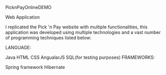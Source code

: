 PicknPayOnlineDEMO

Web Application

I replicated the Pick 'n Pay website with multiple functionalities, this application was developed using multiple technologies and a vast number of programming techniques listed below:

LANGUAGE:

Java
HTML
CSS
AngualarJS
SQL(for testing purposes)
FRAMEWORKS:

Spring framework
Hibernate
